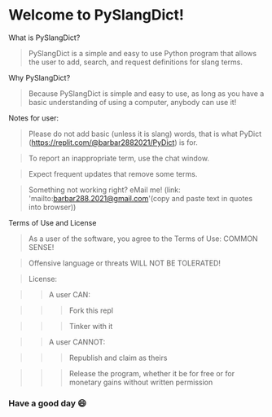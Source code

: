 # Welcome to PySlangDict!

What is PySlangDict?
>PySlangDict is a simple and easy to use Python program that allows the user to add, search, and request definitions for slang terms.

Why PySlangDict?
>Because PySlangDict is simple and easy to use, as long as you have a basic understanding of using a computer, anybody can use it!

Notes for user:
>Please do not add basic (unless it is slang) words, that is what PyDict (https://replit.com/@barbar2882021/PyDict) is for.

>To report an inappropriate term, use the chat window.

>Expect frequent updates that remove some terms.

>Something not working right? eMail me! (link: 'mailto:barbar288.2021@gmail.com'(copy and paste text in quotes into browser))

Terms of Use and License
>As a user of the software, you agree to the Terms of Use: COMMON SENSE!

>Offensive language or threats WILL NOT BE TOLERATED!

>License:

>>A user CAN:

>>>Fork this repl

>>>Tinker with it

>>A user CANNOT:

>>>Republish and claim as theirs

>>>Release the program, whether it be for free or for monetary gains without written permission


### Have a good day :smile:
